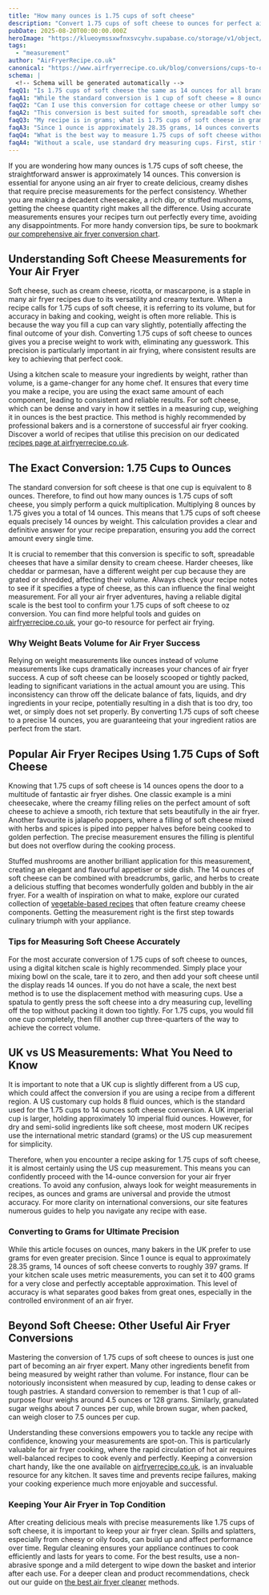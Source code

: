 ```yaml
---
title: "How many ounces is 1.75 cups of soft cheese"
description: "Convert 1.75 cups of soft cheese to ounces for perfect air fryer recipes. Get the exact UK measurement and avoid baking fails with our simple guide."
pubDate: 2025-08-20T00:00:00.000Z
heroImage: "https://klueoymssxwfnxsvcyhv.supabase.co/storage/v1/object/public/Shmucket/how-many-ounces-is-1-75-cups-of-soft-cheese.webp"
tags:
  - "measurement"
author: "AirFryerRecipe.co.uk"
canonical: "https://www.airfryerrecipe.co.uk/blog/conversions/cups-to-ounces/how-many-ounces-is-1-75-cups-of-soft-cheese"
schema: |
  <!-- Schema will be generated automatically -->
faqQ1: "Is 1.75 cups of soft cheese the same as 14 ounces for all brands?"
faqA1: "While the standard conversion is 1 cup of soft cheese = 8 ounces, leading to 1.75 cups being 14 ounces, there can be minor variations between brands due to differences in moisture content and density. For absolute precision in critical recipes like cheesecakes, it is always best to use a kitchen scale to measure the weight directly. This ensures your results are consistent regardless of the specific brand of soft cheese you purchase."
faqQ2: "Can I use this conversion for cottage cheese or other lumpy soft cheeses?"
faqA2: "This conversion is best suited for smooth, spreadable soft cheeses like cream cheese, mascarpone, or ricotta that has been stirred until smooth. Cottage cheese, with its distinct curds and whey, has a different density and will not pack into a measuring cup the same way. For cottage cheese, 1.75 cups will weigh slightly less than 14 ounces. If a recipe specifically calls for cottage cheese, it is better to look for a weight measurement or use a scale for accuracy."
faqQ3: "My recipe is in grams; what is 1.75 cups of soft cheese in grams?"
faqA3: "Since 1 ounce is approximately 28.35 grams, 14 ounces converts to about 397 grams. For most practical purposes in the kitchen, you can confidently round this to 400 grams when using your digital scale. This slight rounding will not negatively impact the vast majority of air fryer recipes and makes for a much easier measurement to remember and use while you are cooking."
faqQ4: "What is the best way to measure 1.75 cups of soft cheese without a scale?"
faqA4: "Without a scale, use standard dry measuring cups. First, stir the soft cheese in its container to ensure a consistent texture. Then, use a spoon to transfer the cheese into a 1-cup measure, pressing down gently and levelling off the top with a straight edge. Do this for one full cup. For the remaining 0.75 cups, fill a second cup measure three-quarters of the way to the top and level it off. Combine both amounts to get your total of 1.75 cups of soft cheese."
---
```

<p>If you are wondering how many ounces is 1.75 cups of soft cheese, the straightforward answer is approximately 14 ounces. This conversion is essential for anyone using an air fryer to create delicious, creamy dishes that require precise measurements for the perfect consistency. Whether you are making a decadent cheesecake, a rich dip, or stuffed mushrooms, getting the cheese quantity right makes all the difference. Using accurate measurements ensures your recipes turn out perfectly every time, avoiding any disappointments. For more handy conversion tips, be sure to bookmark <a href="https://www.airfryerrecipe.co.uk/air-fryer-conversion-chart">our comprehensive air fryer conversion chart</a>.</p>

<h2>Understanding Soft Cheese Measurements for Your Air Fryer</h2>
<p>Soft cheese, such as cream cheese, ricotta, or mascarpone, is a staple in many air fryer recipes due to its versatility and creamy texture. When a recipe calls for 1.75 cups of soft cheese, it is referring to its volume, but for accuracy in baking and cooking, weight is often more reliable. This is because the way you fill a cup can vary slightly, potentially affecting the final outcome of your dish. Converting 1.75 cups of soft cheese to ounces gives you a precise weight to work with, eliminating any guesswork. This precision is particularly important in air frying, where consistent results are key to achieving that perfect cook.</p>
<p>Using a kitchen scale to measure your ingredients by weight, rather than volume, is a game-changer for any home chef. It ensures that every time you make a recipe, you are using the exact same amount of each component, leading to consistent and reliable results. For soft cheese, which can be dense and vary in how it settles in a measuring cup, weighing it in ounces is the best practice. This method is highly recommended by professional bakers and is a cornerstone of successful air fryer cooking. Discover a world of recipes that utilise this precision on our dedicated <a href="https://www.airfryerrecipe.co.uk/recipes">recipes page at airfryerrecipe.co.uk</a>.</p>

<h2>The Exact Conversion: 1.75 Cups to Ounces</h2>
<p>The standard conversion for soft cheese is that one cup is equivalent to 8 ounces. Therefore, to find out how many ounces is 1.75 cups of soft cheese, you simply perform a quick multiplication. Multiplying 8 ounces by 1.75 gives you a total of 14 ounces. This means that 1.75 cups of soft cheese equals precisely 14 ounces by weight. This calculation provides a clear and definitive answer for your recipe preparation, ensuring you add the correct amount every single time.</p>
<p>It is crucial to remember that this conversion is specific to soft, spreadable cheeses that have a similar density to cream cheese. Harder cheeses, like cheddar or parmesan, have a different weight per cup because they are grated or shredded, affecting their volume. Always check your recipe notes to see if it specifies a type of cheese, as this can influence the final weight measurement. For all your air fryer adventures, having a reliable digital scale is the best tool to confirm your 1.75 cups of soft cheese to oz conversion. You can find more helpful tools and guides on <a href="https://www.airfryerrecipe.co.uk">airfryerrecipe.co.uk</a>, your go-to resource for perfect air frying.</p>

<h3>Why Weight Beats Volume for Air Fryer Success</h3>
<p>Relying on weight measurements like ounces instead of volume measurements like cups dramatically increases your chances of air fryer success. A cup of soft cheese can be loosely scooped or tightly packed, leading to significant variations in the actual amount you are using. This inconsistency can throw off the delicate balance of fats, liquids, and dry ingredients in your recipe, potentially resulting in a dish that is too dry, too wet, or simply does not set properly. By converting 1.75 cups of soft cheese to a precise 14 ounces, you are guaranteeing that your ingredient ratios are perfect from the start.</p>

<h2>Popular Air Fryer Recipes Using 1.75 Cups of Soft Cheese</h2>
<p>Knowing that 1.75 cups of soft cheese is 14 ounces opens the door to a multitude of fantastic air fryer dishes. One classic example is a mini cheesecake, where the creamy filling relies on the perfect amount of soft cheese to achieve a smooth, rich texture that sets beautifully in the air fryer. Another favourite is jalapeño poppers, where a filling of soft cheese mixed with herbs and spices is piped into pepper halves before being cooked to golden perfection. The precise measurement ensures the filling is plentiful but does not overflow during the cooking process.</p>
<p>Stuffed mushrooms are another brilliant application for this measurement, creating an elegant and flavourful appetiser or side dish. The 14 ounces of soft cheese can be combined with breadcrumbs, garlic, and herbs to create a delicious stuffing that becomes wonderfully golden and bubbly in the air fryer. For a wealth of inspiration on what to make, explore our curated collection of <a href="https://www.airfryerrecipe.co.uk/recipe-category/vegetables">vegetable-based recipes</a> that often feature creamy cheese components. Getting the measurement right is the first step towards culinary triumph with your appliance.</p>

<h3>Tips for Measuring Soft Cheese Accurately</h3>
<p>For the most accurate conversion of 1.75 cups of soft cheese to ounces, using a digital kitchen scale is highly recommended. Simply place your mixing bowl on the scale, tare it to zero, and then add your soft cheese until the display reads 14 ounces. If you do not have a scale, the next best method is to use the displacement method with measuring cups. Use a spatula to gently press the soft cheese into a dry measuring cup, levelling off the top without packing it down too tightly. For 1.75 cups, you would fill one cup completely, then fill another cup three-quarters of the way to achieve the correct volume.</p>

<h2>UK vs US Measurements: What You Need to Know</h2>
<p>It is important to note that a UK cup is slightly different from a US cup, which could affect the conversion if you are using a recipe from a different region. A US customary cup holds 8 fluid ounces, which is the standard used for the 1.75 cups to 14 ounces soft cheese conversion. A UK imperial cup is larger, holding approximately 10 imperial fluid ounces. However, for dry and semi-solid ingredients like soft cheese, most modern UK recipes use the international metric standard (grams) or the US cup measurement for simplicity.</p>
<p>Therefore, when you encounter a recipe asking for 1.75 cups of soft cheese, it is almost certainly using the US cup measurement. This means you can confidently proceed with the 14-ounce conversion for your air fryer creations. To avoid any confusion, always look for weight measurements in recipes, as ounces and grams are universal and provide the utmost accuracy. For more clarity on international conversions, our site features numerous guides to help you navigate any recipe with ease.</p>

<h3>Converting to Grams for Ultimate Precision</h3>
<p>While this article focuses on ounces, many bakers in the UK prefer to use grams for even greater precision. Since 1 ounce is equal to approximately 28.35 grams, 14 ounces of soft cheese converts to roughly 397 grams. If your kitchen scale uses metric measurements, you can set it to 400 grams for a very close and perfectly acceptable approximation. This level of accuracy is what separates good bakes from great ones, especially in the controlled environment of an air fryer.</p>

<h2>Beyond Soft Cheese: Other Useful Air Fryer Conversions</h2>
<p>Mastering the conversion of 1.75 cups of soft cheese to ounces is just one part of becoming an air fryer expert. Many other ingredients benefit from being measured by weight rather than volume. For instance, flour can be notoriously inconsistent when measured by cup, leading to dense cakes or tough pastries. A standard conversion to remember is that 1 cup of all-purpose flour weighs around 4.5 ounces or 128 grams. Similarly, granulated sugar weighs about 7 ounces per cup, while brown sugar, when packed, can weigh closer to 7.5 ounces per cup.</p>
<p>Understanding these conversions empowers you to tackle any recipe with confidence, knowing your measurements are spot-on. This is particularly valuable for air fryer cooking, where the rapid circulation of hot air requires well-balanced recipes to cook evenly and perfectly. Keeping a conversion chart handy, like the one available on <a href="https://www.airfryerrecipe.co.uk">airfryerrecipe.co.uk</a>, is an invaluable resource for any kitchen. It saves time and prevents recipe failures, making your cooking experience much more enjoyable and successful.</p>

<h3>Keeping Your Air Fryer in Top Condition</h3>
<p>After creating delicious meals with precise measurements like 1.75 cups of soft cheese, it is important to keep your air fryer clean. Spills and splatters, especially from cheesy or oily foods, can build up and affect performance over time. Regular cleaning ensures your appliance continues to cook efficiently and lasts for years to come. For the best results, use a non-abrasive sponge and a mild detergent to wipe down the basket and interior after each use. For a deeper clean and product recommendations, check out our guide on <a href="https://www.airfryerrecipe.co.uk/air-fryer-cleaner">the best air fryer cleaner</a> methods.</p>
